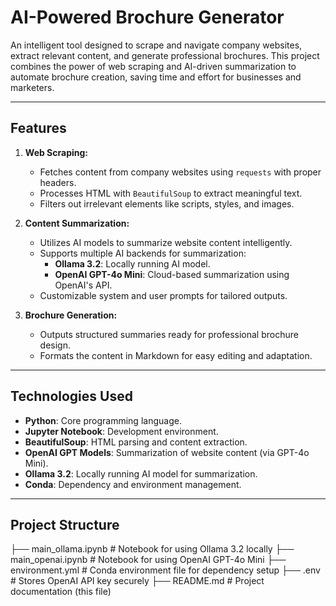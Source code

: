 # AI-Powered Brochure Generator

An intelligent tool designed to scrape and navigate company websites, extract relevant content, and generate professional brochures. This project combines the power of web scraping and AI-driven summarization to automate brochure creation, saving time and effort for businesses and marketers.

---

## Features

1. **Web Scraping:**
   - Fetches content from company websites using `requests` with proper headers.
   - Processes HTML with `BeautifulSoup` to extract meaningful text.
   - Filters out irrelevant elements like scripts, styles, and images.

2. **Content Summarization:**
   - Utilizes AI models to summarize website content intelligently.
   - Supports multiple AI backends for summarization:
     - **Ollama 3.2**: Locally running AI model.
     - **OpenAI GPT-4o Mini**: Cloud-based summarization using OpenAI's API.
   - Customizable system and user prompts for tailored outputs.

3. **Brochure Generation:**
   - Outputs structured summaries ready for professional brochure design.
   - Formats the content in Markdown for easy editing and adaptation.

---

## Technologies Used

- **Python**: Core programming language.
- **Jupyter Notebook**: Development environment.
- **BeautifulSoup**: HTML parsing and content extraction.
- **OpenAI GPT Models**: Summarization of website content (via GPT-4o Mini).
- **Ollama 3.2**: Locally running AI model for summarization.
- **Conda**: Dependency and environment management.

---

## Project Structure

├── main_ollama.ipynb       # Notebook for using Ollama 3.2 locally
├── main_openai.ipynb       # Notebook for using OpenAI GPT-4o Mini
├── environment.yml         # Conda environment file for dependency setup
├── .env                    # Stores OpenAI API key securely
├── README.md               # Project documentation (this file)